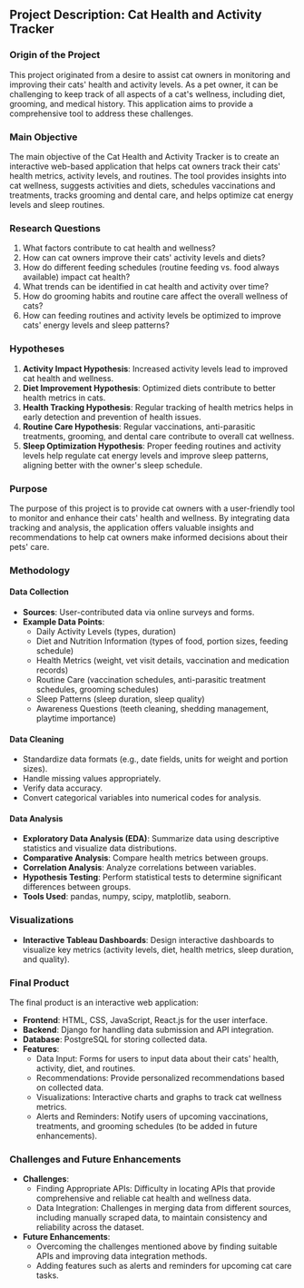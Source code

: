 ## Project Description: Cat Health and Activity Tracker

### Origin of the Project
This project originated from a desire to assist cat owners in monitoring and improving their cats' health and activity levels. As a pet owner, it can be challenging to keep track of all aspects of a cat's wellness, including diet, grooming, and medical history. This application aims to provide a comprehensive tool to address these challenges.

### Main Objective
The main objective of the Cat Health and Activity Tracker is to create an interactive web-based application that helps cat owners track their cats' health metrics, activity levels, and routines. The tool provides insights into cat wellness, suggests activities and diets, schedules vaccinations and treatments, tracks grooming and dental care, and helps optimize cat energy levels and sleep routines.

### Research Questions
1. What factors contribute to cat health and wellness?
2. How can cat owners improve their cats' activity levels and diets?
3. How do different feeding schedules (routine feeding vs. food always available) impact cat health?
4. What trends can be identified in cat health and activity over time?
5. How do grooming habits and routine care affect the overall wellness of cats?
6. How can feeding routines and activity levels be optimized to improve cats' energy levels and sleep patterns?

### Hypotheses
1. **Activity Impact Hypothesis**: Increased activity levels lead to improved cat health and wellness.
2. **Diet Improvement Hypothesis**: Optimized diets contribute to better health metrics in cats.
3. **Health Tracking Hypothesis**: Regular tracking of health metrics helps in early detection and prevention of health issues.
4. **Routine Care Hypothesis**: Regular vaccinations, anti-parasitic treatments, grooming, and dental care contribute to overall cat wellness.
5. **Sleep Optimization Hypothesis**: Proper feeding routines and activity levels help regulate cat energy levels and improve sleep patterns, aligning better with the owner's sleep schedule.

### Purpose
The purpose of this project is to provide cat owners with a user-friendly tool to monitor and enhance their cats' health and wellness. By integrating data tracking and analysis, the application offers valuable insights and recommendations to help cat owners make informed decisions about their pets' care.

### Methodology
#### Data Collection
- **Sources**: User-contributed data via online surveys and forms.
- **Example Data Points**:
  - Daily Activity Levels (types, duration)
  - Diet and Nutrition Information (types of food, portion sizes, feeding schedule)
  - Health Metrics (weight, vet visit details, vaccination and medication records)
  - Routine Care (vaccination schedules, anti-parasitic treatment schedules, grooming schedules)
  - Sleep Patterns (sleep duration, sleep quality)
  - Awareness Questions (teeth cleaning, shedding management, playtime importance)

#### Data Cleaning
- Standardize data formats (e.g., date fields, units for weight and portion sizes).
- Handle missing values appropriately.
- Verify data accuracy.
- Convert categorical variables into numerical codes for analysis.

#### Data Analysis
- **Exploratory Data Analysis (EDA)**: Summarize data using descriptive statistics and visualize data distributions.
- **Comparative Analysis**: Compare health metrics between groups.
- **Correlation Analysis**: Analyze correlations between variables.
- **Hypothesis Testing**: Perform statistical tests to determine significant differences between groups.
- **Tools Used**: pandas, numpy, scipy, matplotlib, seaborn.

### Visualizations
- **Interactive Tableau Dashboards**: Design interactive dashboards to visualize key metrics (activity levels, diet, health metrics, sleep duration, and quality).

### Final Product
The final product is an interactive web application:
- **Frontend**: HTML, CSS, JavaScript, React.js for the user interface.
- **Backend**: Django for handling data submission and API integration.
- **Database**: PostgreSQL for storing collected data.
- **Features**:
  - Data Input: Forms for users to input data about their cats' health, activity, diet, and routines.
  - Recommendations: Provide personalized recommendations based on collected data.
  - Visualizations: Interactive charts and graphs to track cat wellness metrics.
  - Alerts and Reminders: Notify users of upcoming vaccinations, treatments, and grooming schedules (to be added in future enhancements).

### Challenges and Future Enhancements
- **Challenges**:
  - Finding Appropriate APIs: Difficulty in locating APIs that provide comprehensive and reliable cat health and wellness data.
  - Data Integration: Challenges in merging data from different sources, including manually scraped data, to maintain consistency and reliability across the dataset.
- **Future Enhancements**:
  - Overcoming the challenges mentioned above by finding suitable APIs and improving data integration methods.
  - Adding features such as alerts and reminders for upcoming cat care tasks.